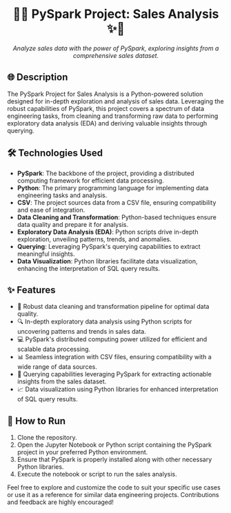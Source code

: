 <h1 align="center">
   🚀✨ PySpark Project: Sales Analysis ✨🚀
</h1>

<p align="center">
  <em>Analyze sales data with the power of PySpark, exploring insights from a comprehensive sales dataset.</em>
</p>

## 🌐 Description

The PySpark Project for Sales Analysis is a Python-powered solution designed for in-depth exploration and analysis of sales data. Leveraging the robust capabilities of PySpark, this project covers a spectrum of data engineering tasks, from cleaning and transforming raw data to performing exploratory data analysis (EDA) and deriving valuable insights through querying.

## 🛠️ Technologies Used

- **PySpark**: The backbone of the project, providing a distributed computing framework for efficient data processing.
- **Python**: The primary programming language for implementing data engineering tasks and analysis.
- **CSV**: The project sources data from a CSV file, ensuring compatibility and ease of integration.
- **Data Cleaning and Transformation**: Python-based techniques ensure data quality and prepare it for analysis.
- **Exploratory Data Analysis (EDA)**: Python scripts drive in-depth exploration, unveiling patterns, trends, and anomalies.
- **Querying**: Leveraging PySpark's querying capabilities to extract meaningful insights.
- **Data Visualization**: Python libraries facilitate data visualization, enhancing the interpretation of SQL query results.

## ✨ Features

- 🧹 Robust data cleaning and transformation pipeline for optimal data quality.
- 🔍 In-depth exploratory data analysis using Python scripts for uncovering patterns and trends in sales data.
- 💻 PySpark's distributed computing power utilized for efficient and scalable data processing.
- 📊 Seamless integration with CSV files, ensuring compatibility with a wide range of data sources.
- 🚀 Querying capabilities leveraging PySpark for extracting actionable insights from the sales dataset.
- 📈 Data visualization using Python libraries for enhanced interpretation of SQL query results.

## 🏃 How to Run

1. Clone the repository.
2. Open the Jupyter Notebook or Python script containing the PySpark project in your preferred Python environment.
3. Ensure that PySpark is properly installed along with other necessary Python libraries.
4. Execute the notebook or script to run the sales analysis.

Feel free to explore and customize the code to suit your specific use cases or use it as a reference for similar data engineering projects. Contributions and feedback are highly encouraged!
